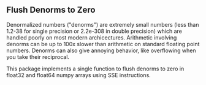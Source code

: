 Flush Denorms to Zero
---------------------

Denormalized numbers ("denorms") are extremely small numbers (less than
1.2-38 for single precision or 2.2e-308 in double precision) which are
handled poorly on most modern archicectures. Arithmetic involving denorms
can be up to 100x slower than arithmetic on standard floating point
numbers. Denorms can also give annoying behavior, like overflowing when
you take their reciprocal.

This package implements a single function to flush denorms to zero in float32
and float64 numpy arrays using SSE instructions.